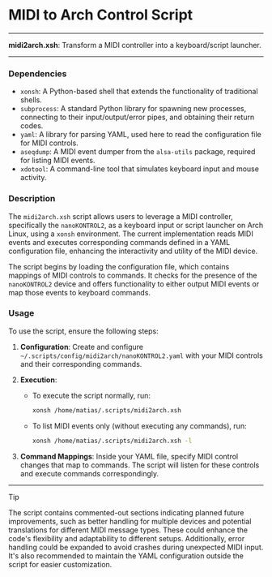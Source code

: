 # MIDI to Arch Control Script

---

**midi2arch.xsh**: Transform a MIDI controller into a keyboard/script launcher.

---

### Dependencies

- `xonsh`: A Python-based shell that extends the functionality of traditional shells.
- `subprocess`: A standard Python library for spawning new processes, connecting to their input/output/error pipes, and obtaining their return codes.
- `yaml`: A library for parsing YAML, used here to read the configuration file for MIDI controls.
- `aseqdump`: A MIDI event dumper from the `alsa-utils` package, required for listing MIDI events.
- `xdotool`: A command-line tool that simulates keyboard input and mouse activity.

### Description

The `midi2arch.xsh` script allows users to leverage a MIDI controller, specifically the `nanoKONTROL2`, as a keyboard input or script launcher on Arch Linux, using a `xonsh` environment. The current implementation reads MIDI events and executes corresponding commands defined in a YAML configuration file, enhancing the interactivity and utility of the MIDI device.

The script begins by loading the configuration file, which contains mappings of MIDI controls to commands. It checks for the presence of the `nanoKONTROL2` device and offers functionality to either output MIDI events or map those events to keyboard commands.

### Usage

To use the script, ensure the following steps:

1. **Configuration**: Create and configure `~/.scripts/config/midi2arch/nanoKONTROL2.yaml` with your MIDI controls and their corresponding commands.

2. **Execution**:
   - To execute the script normally, run:
     ```bash
     xonsh /home/matias/.scripts/midi2arch.xsh
     ```
   - To list MIDI events only (without executing any commands), run:
     ```bash
     xonsh /home/matias/.scripts/midi2arch.xsh -l
     ```

3. **Command Mappings**: Inside your YAML file, specify MIDI control changes that map to commands. The script will listen for these controls and execute commands correspondingly.

---

> [!TIP]  
> The script contains commented-out sections indicating planned future improvements, such as better handling for multiple devices and potential translations for different MIDI message types. These could enhance the code's flexibility and adaptability to different setups. Additionally, error handling could be expanded to avoid crashes during unexpected MIDI input. It's also recommended to maintain the YAML configuration outside the script for easier customization.